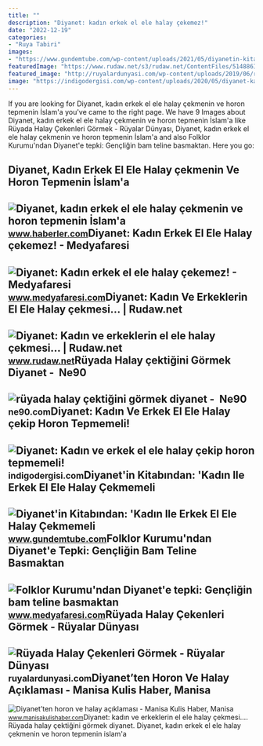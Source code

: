 ```yaml
---
title: ""
description: "Diyanet: kadın erkek el ele halay çekemez!"
date: "2022-12-19"
categories:
- "Ruya Tabiri"
images:
- "https://www.gundemtube.com/wp-content/uploads/2021/05/diyanetin-kitabindan-kadin-ile-erkek-el-ele-halay-cekmemeli-Etu7JDn7.jpg"
featuredImage: "https://www.rudaw.net/s3/rudaw.net/ContentFiles/514886Image1.jpg?version=3652998"
featured_image: "http://ruyalardunyasi.com/wp-content/uploads/2019/06/ruyada-halay-cekenleri-gormek.jpg"
image: "https://indigodergisi.com/wp-content/uploads/2020/05/diyanet-kadin-erkek-el-ele-halay-cekip-horon-tepmemeli.jpg"
---
```


If you are looking for Diyanet, kadın erkek el ele halay çekmenin ve horon tepmenin İslam'a you've came to the right page. We have 9 Images about Diyanet, kadın erkek el ele halay çekmenin ve horon tepmenin İslam'a like Rüyada Halay Çekenleri Görmek - Rüyalar Dünyası, Diyanet, kadın erkek el ele halay çekmenin ve horon tepmenin İslam'a and also Folklor Kurumu'ndan Diyanet'e tepki: Gençliğin bam teline basmaktan. Here you go:

Diyanet, Kadın Erkek El Ele Halay çekmenin Ve Horon Tepmenin İslam'a
--------------------------------------------------------------------

 ![Diyanet, kadın erkek el ele halay çekmenin ve horon tepmenin İslam'a](https://i.hbrcdn.com/haber/2020/05/28/diyanet-kadin-erkek-el-ele-halay-cekmenin-ve-13266913_9276_amp.jpg) <small>www.haberler.com</small>Diyanet: Kadın Erkek El Ele Halay çekemez! - Medyafaresi
--------------------------------------------------------

 ![Diyanet: Kadın erkek el ele halay çekemez! - Medyafaresi](https://img.medyafaresi.com/rcman/Cw940h529q95gc/storage/old/files/2020/5/28/941573/diyanet-kadin-erkek-el-ele-halay-cekemez_YikJ.jpg) <small>www.medyafaresi.com</small>Diyanet: Kadın Ve Erkeklerin El Ele Halay çekmesi... | Rudaw.net
----------------------------------------------------------------

 ![Diyanet: Kadın ve erkeklerin el ele halay çekmesi... | Rudaw.net](https://www.rudaw.net/s3/rudaw.net/ContentFiles/514886Image1.jpg?version=3652998) <small>www.rudaw.net</small>Rüyada Halay çektiğini Görmek Diyanet - ️ Ne90
----------------------------------------------

 ![rüyada halay çektiğini görmek diyanet - ️ Ne90](https://i4.hurimg.com/i/hurriyet/75/1200x675/5e85bf4d18c7730474224372.jpg) <small>ne90.com</small>Diyanet: Kadın Ve Erkek El Ele Halay çekip Horon Tepmemeli!
-----------------------------------------------------------

 ![Diyanet: Kadın ve erkek el ele halay çekip horon tepmemeli!](https://indigodergisi.com/wp-content/uploads/2020/05/diyanet-kadin-erkek-el-ele-halay-cekip-horon-tepmemeli.jpg) <small>indigodergisi.com</small>Diyanet'in Kitabından: 'Kadın Ile Erkek El Ele Halay Çekmemeli
--------------------------------------------------------------

 ![Diyanet'in Kitabından: 'Kadın Ile Erkek El Ele Halay Çekmemeli](https://www.gundemtube.com/wp-content/uploads/2021/05/diyanetin-kitabindan-kadin-ile-erkek-el-ele-halay-cekmemeli-Etu7JDn7.jpg) <small>www.gundemtube.com</small>Folklor Kurumu'ndan Diyanet'e Tepki: Gençliğin Bam Teline Basmaktan
-------------------------------------------------------------------

 ![Folklor Kurumu'ndan Diyanet'e tepki: Gençliğin bam teline basmaktan](https://img.medyafaresi.com/rcman/Cw940h529q95gc/storage/old/files/2020/5/30/941764/folklor-kurumundan-diyanete-tepki-gencligin-bam-teline-basmaktan-vazgecmeye-davet-ediyoruz_5kMn.jpg) <small>www.medyafaresi.com</small>Rüyada Halay Çekenleri Görmek - Rüyalar Dünyası
-----------------------------------------------

 ![Rüyada Halay Çekenleri Görmek - Rüyalar Dünyası](http://ruyalardunyasi.com/wp-content/uploads/2019/06/ruyada-halay-cekenleri-gormek.jpg) <small>ruyalardunyasi.com</small>Diyanet’ten Horon Ve Halay Açıklaması - Manisa Kulis Haber, Manisa
------------------------------------------------------------------

 ![Diyanet’ten horon ve halay açıklaması - Manisa Kulis Haber, Manisa](https://manisakulishabercom.teimg.com/crop/1280x720/manisakulishaber-com/images/haberler/2020/05/diyanetten_horon_ve_halay_aciklamasi_h75124_742f7.jpg) <small>www.manisakulishaber.com</small>Diyanet: kadın ve erkeklerin el ele halay çekmesi.... Rüyada halay çektiğini görmek diyanet. Diyanet, kadın erkek el ele halay çekmenin ve horon tepmenin i̇slam'a
